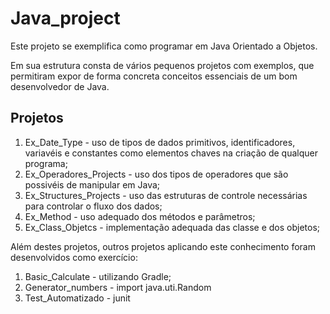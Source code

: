 # Java_project


Este projeto se exemplifica como programar em Java Orientado a Objetos. 

Em sua estrutura consta de vários pequenos projetos com exemplos, que permitiram expor de forma concreta conceitos essenciais de um bom desenvolvedor de Java. 


## Projetos

1. Ex_Date_Type - uso de tipos de dados primitivos, identificadores, variavéis e constantes como elementos chaves na criação de qualquer programa;
2. Ex_Operadores_Projects - uso dos tipos de operadores que são possivéis de manipular em Java;
3. Ex_Structures_Projects - uso das estruturas de controle necessárias para controlar o fluxo dos dados;
4. Ex_Method - uso adequado dos métodos e parâmetros;
5. Ex_Class_Objetcs - implementação adequada das classe e dos objetos;


Além destes projetos, outros projetos aplicando este conhecimento foram desenvolvidos como exercício:

1. Basic_Calculate - utilizando Gradle;
2. Generator_numbers - import java.uti.Random
3. Test_Automatizado - junit 

